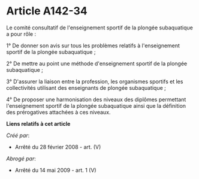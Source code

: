 # Article A142-34

Le comité consultatif de l'enseignement sportif de la plongée subaquatique a pour rôle :

1° De donner son avis sur tous les problèmes relatifs à l'enseignement sportif de la plongée subaquatique ;

2° De mettre au point une méthode d'enseignement sportif de la plongée subaquatique ;

3° D'assurer la liaison entre la profession, les organismes sportifs et les collectivités utilisant des enseignants de
plongée subaquatique ;

4° De proposer une harmonisation des niveaux des diplômes permettant l'enseignement sportif de la plongée subaquatique ainsi
que la définition des prérogatives attachées à ces niveaux.

**Liens relatifs à cet article**

_Créé par_:

  - Arrêté du 28 février 2008 - art. (V)

_Abrogé par_:

  - Arrêté du 14 mai 2009 - art. 1 (V)
